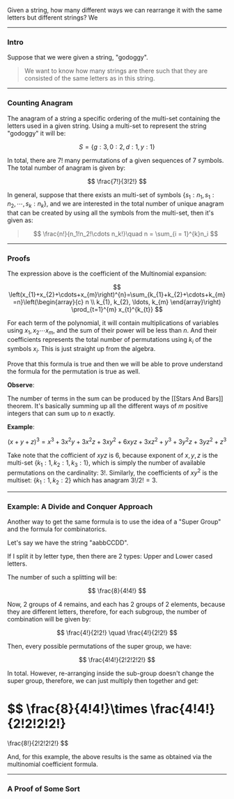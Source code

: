 Given a string, how many different ways we can rearrange it with the same letters but different strings? We 

---
### **Intro**
Suppose that we were given a string, "godoggy". 

> We want to know how many strings are there such that they are consisted of the same letters as in this string. 

---
### **Counting Anagram**

The anagram of a string a specific ordering of the multi-set containing the letters used in a given string. Using a multi-set to represent the string "godoggy" it will be: 

$$
S = \{g: 3, 0: 2, d:1, y: 1\}
$$

In total, there are $7!$ many permutations of a given sequences of 7 symbols. The total number of anagram is given by: 

$$
\frac{7!}{3!2!}
$$

In general, suppose that there exists an multi-set of symbols $\{s_1:n_1, s_1:n_2, \cdots, s_k:n_k\}$, and we are interested in the total number of unique anagram that can be created by using all the symbols from the multi-set, then it's given as: 

> $$
> \frac{n!}{n_1!n_2!\cdots n_k!}\quad n = \sum_{i = 1}^{k}n_i
> $$



---
### **Proofs**

The expression above is the coefficient of the Multinomial expansion: 

$$
\left(x_{1}+x_{2}+\cdots+x_{m}\right)^{n}=\sum_{k_{1}+k_{2}+\cdots+k_{m}=n}\left(\begin{array}{c}
n \\
k_{1}, k_{2}, \ldots, k_{m}
\end{array}\right) \prod_{t=1}^{m} x_{t}^{k_{t}}
$$

For each term of the polynomial, it will contain multiplications of variables using $x_1, x_2\cdots x_m$, and the sum of their power will be less than $n$. And their coefficients represents the total number of permutations using $k_i$ of the symbols $x_i$. This is just straight up from the algebra. 

Prove that this formula is true and then we will be able to prove understand the formula for the permutation is true as well. 

**Observe**: 

The number of terms in the sum can be produced by the [[Stars And Bars]] theorem. It's basically summing up all the different ways of $m$ positive integers that can sum up to $n$ exactly. 

**Example**: 

$$
(x + y + z)^3 = x^3+3 x^2 y+3 x^2 z+3 x y^2+6 x y z+3 x z^2+y^3+3 y^2 z+3 y z^2+z^3
$$

Take note that the cofficient of $xyz$ is $6$, because exponent of $x, y, z$ is the multi-set $\{k_1:1, k_2:1, k_3:1\}$, which is simply the number of available permutations on the cardinality: $3!$. Similarly, the coefficients of $xy^2$ is the multiset: $\{k_1:1, k_2:2\}$ which has anagram $3!/2! = 3$.

---
### **Example: A Divide and Conquer Approach**

Another way to get the same formula is to use the idea of a "Super Group" and the formula for combinatorics.  

Let's say we have the string "aabbCCDD". 

If I split it by letter type, then there are 2 types: Upper and Lower cased letters. 

The number of such a splitting will be: 

$$
\frac{8}{4!4!}
$$

Now, 2 groups of $4$ remains, and each has 2 groups of 2 elements, because they are different letters, therefore, for each subgroup, the number of combination will be given by: 

$$
\frac{4!}{2!2!} \quad \frac{4!}{2!2!}
$$

Then, every possible permutations of the super group, we have: 

$$
\frac{4!4!}{2!2!2!2!}
$$

In total. However, re-arranging inside the sub-group doesn't change the super group, therefore, we can just multiply then together and get: 

$$
\frac{8}{4!4!}\times \frac{4!4!}{2!2!2!2!} 
=
\frac{8!}{2!2!2!2!}
$$

And, for this example, the above results is the same as obtained via the multinomial coefficient formula. 

---
### **A Proof of Some Sort**



